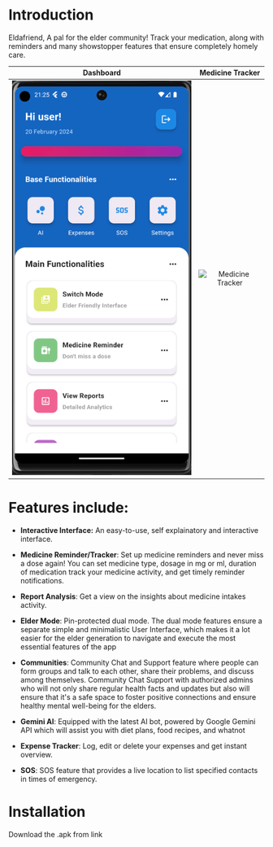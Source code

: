 # Introduction

Eldafriend, A pal for the elder community!
Track your medication, along with reminders and many showstopper features that ensure completely homely care.


Dashboard            |  Medicine Tracker          | 
:-------------------------:|:-------------------------:|
![Dashboard](screenShots/dashpage.png)  |  ![Medicine Tracker](screenShots/medicine_page.png.png) |  



# Features include:

  * **Interactive Interface:** An easy-to-use, self explainatory and interactive interface.

  * **Medicine Reminder/Tracker**: Set up medicine reminders and never miss a dose again! You can set medicine type, dosage in mg or ml, duration of medication track your medicine activity, and get timely reminder notifications.

  * **Report Analysis**: Get a view on the insights about medicine intakes activity.

  * **Elder Mode**: Pin-protected dual mode. The dual mode features ensure a separate simple and minimalistic User Interface, which makes it a lot easier for the elder generation to navigate and execute the most essential features of the app

  * **Communities**: Community Chat and Support feature where people can form groups and talk to each other, share their problems, and discuss among themselves. Community Chat Support with authorized admins who will not only share regular health facts and updates but also will ensure that it's a safe space to foster positive connections and ensure healthy mental well-being for the elders.

  * **Gemini AI**: Equipped with the latest AI bot, powered by Google Gemini API which will assist you with diet plans, food recipes, and whatnot

  * **Expense Tracker**: Log, edit or delete your expenses and get instant overview.

  * **SOS**: SOS feature that provides a live location to list specified contacts in times of emergency.


# Installation

Download the .apk from link


